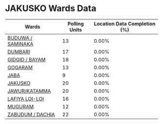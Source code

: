 
# JAKUSKO Wards Data

| Wards | Polling Units | Location Data Completion (%) |
| ---- | ----- | ------- |
| [BUDUWA / SAMINAKA](./wards/19410-buduwa-/-saminaka) | 13 | 0.00% |
| [DUMBARI](./wards/19411-dumbari) | 17 | 0.00% |
| [GIDGID / BAYAM](./wards/19412-gidgid-/-bayam) | 18 | 0.00% |
| [GOGARAM](./wards/19413-gogaram) | 13 | 0.00% |
| [JABA](./wards/19414-jaba) | 9 | 0.00% |
| [JAKUSKO](./wards/19415-jakusko) | 20 | 0.00% |
| [JAWUR/KATAMMA](./wards/19416-jawur/katamma) | 20 | 0.00% |
| [LAFIYA LOI-LOI](./wards/19417-lafiya-loi-loi) | 16 | 0.00% |
| [MUGURAM](./wards/19418-muguram) | 12 | 0.00% |
| [ZABUDUM / DACHIA](./wards/19419-zabudum-/-dachia) | 22 | 0.00% |




